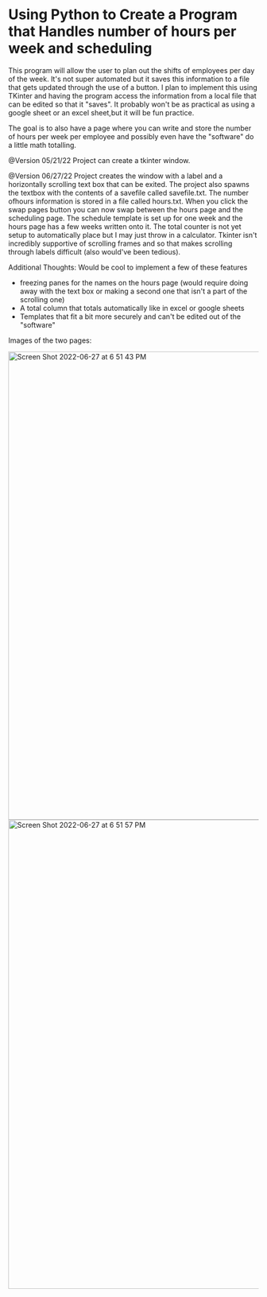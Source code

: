 # Using Python to Create a Program that Handles number of hours per week and scheduling

This program will allow the user to plan out the shifts of employees per day of the week. It's not super automated but it saves this information to a file that gets updated through the use of a       button. I plan to implement this using TKinter and having the program access the information from a local file that can be edited so that it "saves". It probably won't be as practical as using a google sheet or an excel sheet,but it will be fun practice.

The goal is to also have a page where you can write and store the number of hours per week per employee and possibly even have the "software" do a little math totalling.

@Version 05/21/22
Project can create a tkinter window.

@Version 06/27/22
Project creates the window with a label and a horizontally scrolling text box that can be exited. The project also spawns the textbox with the contents of a savefile called savefile.txt. The number ofhours information is stored in a file called hours.txt. When you click the swap pages button you can now swap between the hours page and the scheduling page. The schedule template is set up for one   week and the hours page has a few weeks written onto it. The total counter is not yet setup to automatically place but I may just throw in a calculator. Tkinter isn't incredibly supportive of         scrolling frames and so that makes scrolling through labels difficult (also would've been tedious).

Additional Thoughts: Would be cool to implement a few of these features
- freezing panes for the names on the hours page (would require doing away with the text box or making a second one that isn't a part of the scrolling one)
- A total column that totals automatically like in excel or google sheets
- Templates that fit a bit more securely and can't be edited out of the "software"

Images of the two pages:

<img width="942" alt="Screen Shot 2022-06-27 at 6 51 43 PM" src="https://user-images.githubusercontent.com/99936347/176049806-3fc1090b-8120-4cf2-a5a4-1eb05e9ac133.png">

<img width="944" alt="Screen Shot 2022-06-27 at 6 51 57 PM" src="https://user-images.githubusercontent.com/99936347/176049835-d964e691-ecf1-4b2d-aa03-201da8147ea0.png">
